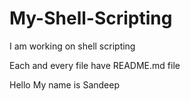 # My-Shell-Scripting
I am working on shell scripting

Each and every file have README.md file

Hello
My name is Sandeep
